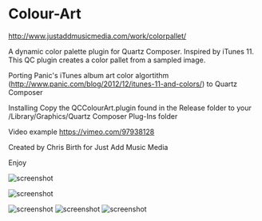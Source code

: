Colour-Art
==========

http://www.justaddmusicmedia.com/work/colorpallet/

A dynamic color palette plugin for Quartz Composer. Inspired by iTunes 11. This QC plugin creates a color pallet from a sampled image. 

Porting Panic's iTunes album art color algortithm (http://www.panic.com/blog/2012/12/itunes-11-and-colors/) to Quartz Composer

Installing 
Copy the QCColourArt.plugin found in the Release folder to your /Library/Graphics/Quartz Composer Plug-Ins folder

Video example 
https://vimeo.com/97938128

Created by Chris Birth for Just Add Music Media

Enjoy



![screenshot](https://github.com/jonathanhammond/Colour-Art/blob/master/Images/CoverArtTitle.jpg)

![screenshot](https://github.com/jonathanhammond/Colour-Art/blob/master/Images/OrigamiScreen.jpg)

![screenshot](https://github.com/jonathanhammond/Colour-Art/blob/master/Images/Danger.png)
![screenshot](https://github.com/jonathanhammond/Colour-Art/blob/master/Images/FB.png)
![screenshot](https://github.com/jonathanhammond/Colour-Art/blob/master/Images/beyonce.png)



